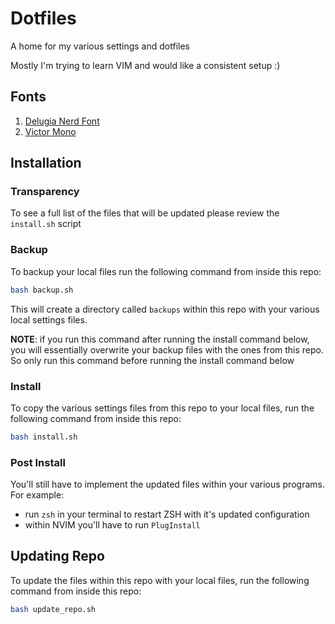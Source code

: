 # Dotfiles

A home for my various settings and dotfiles

Mostly I'm trying to learn VIM and would like a consistent setup :)

## Fonts

1. [Delugia Nerd Font](https://github.com/adam7/delugia-code/releases)
2. [Victor Mono](https://github.com/rubjo/victor-mono/releases)

## Installation

### Transparency

To see a full list of the files that will be updated please review the `install.sh` script

### Backup

To backup your local files run the following command from inside this repo:

```sh
bash backup.sh
```

This will create a directory called `backups` within this repo with your various local settings files.

**NOTE**: if you run this command after running the install command below, you will essentially overwrite your backup files with the ones from this repo. So only run this command before running the install command below

### Install

To copy the various settings files from this repo to your local files, run the following command from inside this repo:

```sh
bash install.sh
```

### Post Install

You'll still have to implement the updated files within your various programs. For example:

- run `zsh` in your terminal to restart ZSH with it's updated configuration
- within NVIM you'll have to run `PlugInstall`

## Updating Repo

To update the files within this repo with your local files, run the following command from inside this repo:

```sh
bash update_repo.sh
```
